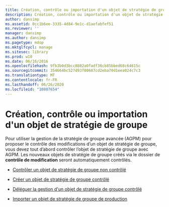 ```yaml
---
title: Création, contrôle ou importation d'un objet de stratégie de groupe
description: Création, contrôle ou importation d'un objet de stratégie de groupe
author: dansimp
ms.assetid: 0cc1b6ee-3335-4d84-9e1c-d1aefabfef51
ms.reviewer: ''
manager: dansimp
ms.author: dansimp
ms.pagetype: mdop
ms.mktglfcycl: manage
ms.sitesec: library
ms.prod: w10
ms.date: 06/16/2016
ms.openlocfilehash: 9fb3b0d3bcc8802a0fadf38cb85bbed68c64615c
ms.sourcegitcommit: 354664bc527d93f80687cd2eba70d1eea024c7c3
ms.translationtype: MT
ms.contentlocale: fr-FR
ms.lasthandoff: 06/26/2020
ms.locfileid: "10807654"
---
```

# Création, contrôle ou importation d'un objet de stratégie de groupe


Pour utiliser la gestion de la stratégie de groupe avancée (AGPM) pour proposer le contrôle des modifications d’un objet de stratégie de groupe, vous devez tout d’abord contrôler l’objet de stratégie de groupe avec AGPM. Les nouveaux objets de stratégie de groupe créés via le dossier de **contrôle de modification** seront automatiquement contrôlés.

-   [Contrôler un objet de stratégie de groupe non contrôlé](control-an-uncontrolled-gpo-agpm30ops.md)

-   [Créer un objet de stratégie de groupe contrôlé](create-a-new-controlled-gpo-agpm30ops.md)

-   [Déléguer la gestion d'un objet de stratégie de groupe contrôlé](delegate-management-of-a-controlled-gpo-agpm30ops.md)

-   [Importer un objet de stratégie de groupe de production](import-a-gpo-from-production-editor-agpm30ops.md)

 

 





